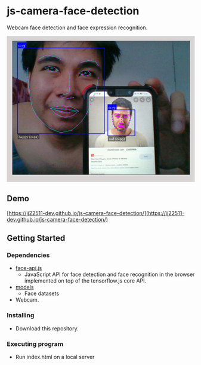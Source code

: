 # js-camera-face-detection
Webcam face detection and face expression recognition.

![alt text](https://github.com/jj22511-dev/js-camera-face-detection/blob/main/sample-image.png)

## Demo
[https://jj22511-dev.github.io/js-camera-face-detection/](https://jj22511-dev.github.io/js-camera-face-detection/)

## Getting Started

### Dependencies

* [face-api.js](https://github.com/justadudewhohacks/face-api.js)
  - JavaScript API for face detection and face recognition in the browser implemented on top of the tensorflow.js core API.
* [models](https://github.com/justadudewhohacks/face-api.js-models)
  - Face datasets
* Webcam.


### Installing

* Download this repository.

### Executing program

* Run index.html on a local server

